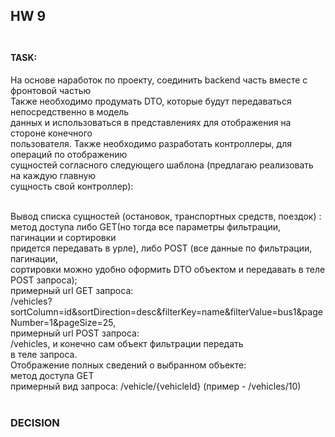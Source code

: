 ## HW 9 <br><br>
#### TASK:  <br>
На основе наработок по проекту, соединить backend часть вместе с фронтовой частью<br>
Также необходимо продумать DTO, которые будут передаваться непосредственно в модель<br> 
данных и использоваться в представлениях для отображения на стороне конечного <br>
пользователя. Также необходимо разработать контроллеры, для операций по отображению <br>
сущностей согласного следующего шаблона (предлагаю реализовать на каждую главную <br>
сущность свой контроллер):<br><br>

Вывод списка сущностей (остановок, транспортных средств, поездок) :<br>
метод доступа либо GET(но тогда все параметры фильтрации, пагинации и сортировки <br>
придется передавать в урле), либо POST (все данные по фильтрации, пагинации, <br>
сортировки можно удобно оформить DTO объектом и передавать в теле POST запроса);<br>
примерный url GET запроса: <br>
/vehicles?sortColumn=id&sortDirection=desc&filterKey=name&filterValue=bus1&pageNumber=1&pageSize=25,<br>
примерный url POST запроса:<br>  /vehicles, и конечно сам объект фильтрации передать <br>
в теле запроса.<br>
Отображение полных сведений о выбранном объекте:<br>
метод доступа GET<br>
примерный вид запроса: /vehicle/{vehicleId} (пример - /vehicles/10)<br><br>

### DECISION<br>



